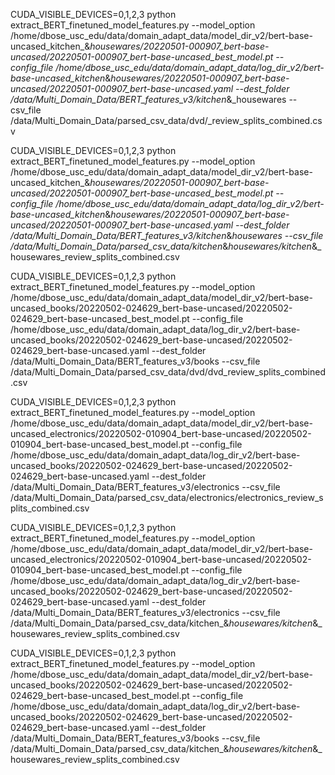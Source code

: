 CUDA_VISIBLE_DEVICES=0,1,2,3 python extract_BERT_finetuned_model_features.py --model_option /home/dbose_usc_edu/data/domain_adapt_data/model_dir_v2/bert-base-uncased_kitchen_&_housewares/20220501-000907_bert-base-uncased/20220501-000907_bert-base-uncased_best_model.pt --config_file /home/dbose_usc_edu/data/domain_adapt_data/log_dir_v2/bert-base-uncased_kitchen_&_housewares/20220501-000907_bert-base-uncased/20220501-000907_bert-base-uncased.yaml --dest_folder /data/Multi_Domain_Data/BERT_features_v3/kitchen_&_housewares --csv_file /data/Multi_Domain_Data/parsed_csv_data/dvd/_review_splits_combined.csv

CUDA_VISIBLE_DEVICES=0,1,2,3 python extract_BERT_finetuned_model_features.py --model_option /home/dbose_usc_edu/data/domain_adapt_data/model_dir_v2/bert-base-uncased_kitchen_\&_housewares/20220501-000907_bert-base-uncased/20220501-000907_bert-base-uncased_best_model.pt --config_file /home/dbose_usc_edu/data/domain_adapt_data/log_dir_v2/bert-base-uncased_kitchen_\&_housewares/20220501-000907_bert-base-uncased/20220501-000907_bert-base-uncased.yaml --dest_folder /data/Multi_Domain_Data/BERT_features_v3/kitchen_\&_housewares --csv_file /data/Multi_Domain_Data/parsed_csv_data/kitchen_\&_housewares/kitchen_\&_housewares_review_splits_combined.csv

CUDA_VISIBLE_DEVICES=0,1,2,3 python extract_BERT_finetuned_model_features.py 
--model_option /home/dbose_usc_edu/data/domain_adapt_data/model_dir_v2/bert-base-uncased_books/20220502-024629_bert-base-uncased/20220502-024629_bert-base-uncased_best_model.pt --config_file /home/dbose_usc_edu/data/domain_adapt_data/log_dir_v2/bert-base-uncased_books/20220502-024629_bert-base-uncased/20220502-024629_bert-base-uncased.yaml --dest_folder /data/Multi_Domain_Data/BERT_features_v3/books --csv_file /data/Multi_Domain_Data/parsed_csv_data/dvd/dvd_review_splits_combined.csv


CUDA_VISIBLE_DEVICES=0,1,2,3 python extract_BERT_finetuned_model_features.py 
--model_option /home/dbose_usc_edu/data/domain_adapt_data/model_dir_v2/bert-base-uncased_electronics/20220502-010904_bert-base-uncased/20220502-010904_bert-base-uncased_best_model.pt --config_file /home/dbose_usc_edu/data/domain_adapt_data/log_dir_v2/bert-base-uncased_books/20220502-024629_bert-base-uncased/20220502-024629_bert-base-uncased.yaml --dest_folder /data/Multi_Domain_Data/BERT_features_v3/electronics --csv_file /data/Multi_Domain_Data/parsed_csv_data/electronics/electronics_review_splits_combined.csv


CUDA_VISIBLE_DEVICES=0,1,2,3 python extract_BERT_finetuned_model_features.py 
--model_option /home/dbose_usc_edu/data/domain_adapt_data/model_dir_v2/bert-base-uncased_electronics/20220502-010904_bert-base-uncased/20220502-010904_bert-base-uncased_best_model.pt --config_file /home/dbose_usc_edu/data/domain_adapt_data/log_dir_v2/bert-base-uncased_books/20220502-024629_bert-base-uncased/20220502-024629_bert-base-uncased.yaml --dest_folder /data/Multi_Domain_Data/BERT_features_v3/electronics --csv_file /data/Multi_Domain_Data/parsed_csv_data/kitchen_\&_housewares/kitchen_\&_housewares_review_splits_combined.csv

CUDA_VISIBLE_DEVICES=0,1,2,3 python extract_BERT_finetuned_model_features.py 
--model_option /home/dbose_usc_edu/data/domain_adapt_data/model_dir_v2/bert-base-uncased_books/20220502-024629_bert-base-uncased/20220502-024629_bert-base-uncased_best_model.pt --config_file /home/dbose_usc_edu/data/domain_adapt_data/log_dir_v2/bert-base-uncased_books/20220502-024629_bert-base-uncased/20220502-024629_bert-base-uncased.yaml --dest_folder /data/Multi_Domain_Data/BERT_features_v3/books --csv_file /data/Multi_Domain_Data/parsed_csv_data/kitchen_\&_housewares/kitchen_\&_housewares_review_splits_combined.csv
